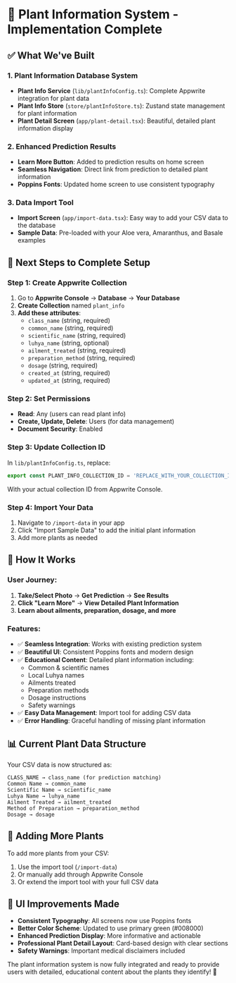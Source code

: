 # 🌿 Plant Information System - Implementation Complete

## ✅ What We've Built

### 1. **Plant Information Database System**
- **Plant Info Service** (`lib/plantInfoConfig.ts`): Complete Appwrite integration for plant data
- **Plant Info Store** (`store/plantInfoStore.ts`): Zustand state management for plant information
- **Plant Detail Screen** (`app/plant-detail.tsx`): Beautiful, detailed plant information display

### 2. **Enhanced Prediction Results**
- **Learn More Button**: Added to prediction results on home screen
- **Seamless Navigation**: Direct link from prediction to detailed plant information
- **Poppins Fonts**: Updated home screen to use consistent typography

### 3. **Data Import Tool**
- **Import Screen** (`app/import-data.tsx`): Easy way to add your CSV data to the database
- **Sample Data**: Pre-loaded with your Aloe vera, Amaranthus, and Basale examples

## 🚀 Next Steps to Complete Setup

### Step 1: Create Appwrite Collection
1. Go to **Appwrite Console** → **Database** → **Your Database**
2. **Create Collection** named `plant_info`
3. **Add these attributes**:
   - `class_name` (string, required)
   - `common_name` (string, required)
   - `scientific_name` (string, required)
   - `luhya_name` (string, optional)
   - `ailment_treated` (string, required)
   - `preparation_method` (string, required)
   - `dosage` (string, required)
   - `created_at` (string, required)
   - `updated_at` (string, required)

### Step 2: Set Permissions
- **Read**: Any (users can read plant info)
- **Create, Update, Delete**: Users (for data management)
- **Document Security**: Enabled

### Step 3: Update Collection ID
In `lib/plantInfoConfig.ts`, replace:
```typescript
export const PLANT_INFO_COLLECTION_ID = 'REPLACE_WITH_YOUR_COLLECTION_ID';
```
With your actual collection ID from Appwrite Console.

### Step 4: Import Your Data
1. Navigate to `/import-data` in your app
2. Click "Import Sample Data" to add the initial plant information
3. Add more plants as needed

## 🎯 How It Works

### User Journey:
1. **Take/Select Photo** → **Get Prediction** → **See Results**
2. **Click "Learn More"** → **View Detailed Plant Information**
3. **Learn about ailments, preparation, dosage, and more**

### Features:
- ✅ **Seamless Integration**: Works with existing prediction system
- ✅ **Beautiful UI**: Consistent Poppins fonts and modern design
- ✅ **Educational Content**: Detailed plant information including:
  - Common & scientific names
  - Local Luhya names
  - Ailments treated
  - Preparation methods
  - Dosage instructions
  - Safety warnings
- ✅ **Easy Data Management**: Import tool for adding CSV data
- ✅ **Error Handling**: Graceful handling of missing plant information

## 📊 Current Plant Data Structure

Your CSV data is now structured as:
```
CLASS_NAME → class_name (for prediction matching)
Common Name → common_name
Scientific Name → scientific_name  
Luhya Name → luhya_name
Ailment Treated → ailment_treated
Method of Preparation → preparation_method
Dosage → dosage
```

## 🔄 Adding More Plants

To add more plants from your CSV:
1. Use the import tool (`/import-data`)
2. Or manually add through Appwrite Console
3. Or extend the import tool with your full CSV data

## 🎨 UI Improvements Made

- **Consistent Typography**: All screens now use Poppins fonts
- **Better Color Scheme**: Updated to use primary green (#008000)
- **Enhanced Prediction Display**: More informative and actionable
- **Professional Plant Detail Layout**: Card-based design with clear sections
- **Safety Warnings**: Important medical disclaimers included

The plant information system is now fully integrated and ready to provide users with detailed, educational content about the plants they identify! 🌱
